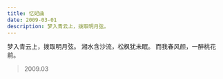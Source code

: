 ```yaml
---
title: 忆妃曲
date: 2009-03-01
description: 梦入青云上，拨取明月弦。
---
```


梦入青云上，拨取明月弦。
湘水含沙流，松枫犹未眠。
而我春风颜，一醉桃花前。

> 2009.03